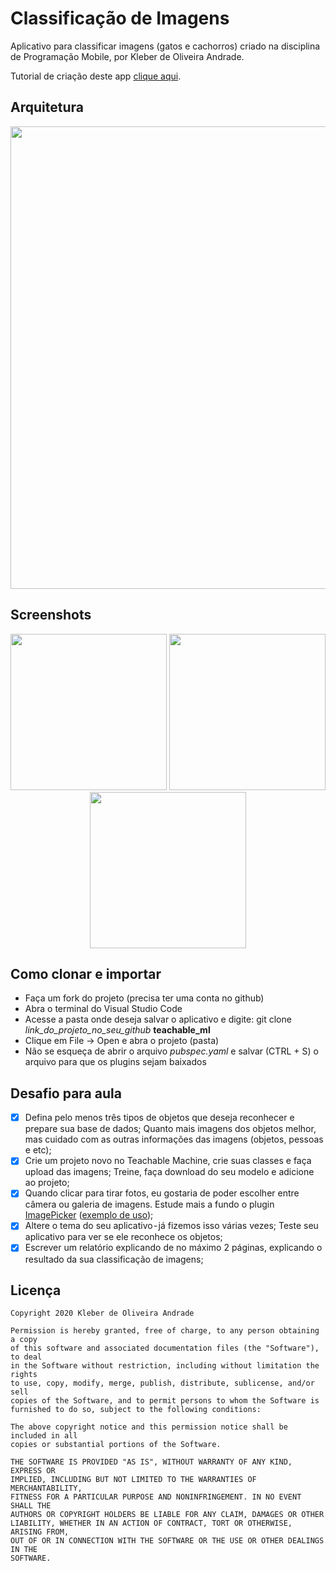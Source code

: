 # Classificação de Imagens

Aplicativo para classificar imagens (gatos e cachorros) criado na disciplina de Programação Mobile, por Kleber de Oliveira Andrade.

Tutorial de criação deste app [clique aqui](https://medium.com/@kleberandrade/criando-um-aplicativo-em-flutter-para-classificar-imagens-gato-e-cachorro-com-teachable-machine-be35c604c780).

## Arquitetura

<p align="center">
    <img src="https://miro.medium.com/max/1400/1*Zp_hJKpmWOaMNZEgcPkKOQ.png" width="740" />
</p>

## Screenshots

<p align="center">
    <img src="https://cdn-images-1.medium.com/max/1200/1*tYVH6LoV6R68_UNNMdNnpg.jpeg" width="250"/>
    <img src="https://cdn-images-1.medium.com/max/1200/1*wD1SiK6deupsFWL2dSktsA.jpeg" width="250"/>
    <img src="https://cdn-images-1.medium.com/max/1200/1*AOk1Iu8XXfVVG0c1qfgHmw.jpeg" width="250"/>
</p>

## Como clonar e importar

*   Faça um fork do projeto (precisa ter uma conta no github)
*   Abra o terminal do Visual Studio Code
*   Acesse a pasta onde deseja salvar o aplicativo e digite: git clone *link_do_projeto_no_seu_github* **teachable_ml**
*   Clique em File -> Open e abra o projeto (pasta)
*   Não se esqueça de abrir o arquivo *pubspec.yaml* e salvar (CTRL + S) o arquivo para que os plugins sejam baixados 

## Desafio para aula

*   [x] Defina pelo menos três tipos de objetos que deseja reconhecer e prepare sua base de dados; Quanto mais imagens dos objetos melhor, mas cuidado com as outras informações das imagens (objetos, pessoas e etc);
*   [x] Crie um projeto novo no Teachable Machine, crie suas classes e faça upload das imagens; Treine, faça download do seu modelo e adicione ao projeto;
*   [x] Quando clicar para tirar fotos, eu gostaria de poder escolher entre câmera ou galeria de imagens. Estude mais a fundo o plugin [ImagePicker](https://pub.dev/packages/image_picker) ([exemplo de uso](https://heartbeat.fritz.ai/using-the-camera-gallery-in-flutter-apps-2f9e8e0e5899));
*   [x] Altere o tema do seu aplicativo - já fizemos isso várias vezes; Teste seu aplicativo para ver se ele reconhece os objetos;
*   [x] Escrever um relatório explicando de no máximo 2 páginas, explicando o resultado da sua classificação de imagens;

## Licença

    Copyright 2020 Kleber de Oliveira Andrade

    Permission is hereby granted, free of charge, to any person obtaining a copy
    of this software and associated documentation files (the "Software"), to deal
    in the Software without restriction, including without limitation the rights
    to use, copy, modify, merge, publish, distribute, sublicense, and/or sell
    copies of the Software, and to permit persons to whom the Software is
    furnished to do so, subject to the following conditions:

    The above copyright notice and this permission notice shall be included in all
    copies or substantial portions of the Software.

    THE SOFTWARE IS PROVIDED "AS IS", WITHOUT WARRANTY OF ANY KIND, EXPRESS OR
    IMPLIED, INCLUDING BUT NOT LIMITED TO THE WARRANTIES OF MERCHANTABILITY,
    FITNESS FOR A PARTICULAR PURPOSE AND NONINFRINGEMENT. IN NO EVENT SHALL THE
    AUTHORS OR COPYRIGHT HOLDERS BE LIABLE FOR ANY CLAIM, DAMAGES OR OTHER
    LIABILITY, WHETHER IN AN ACTION OF CONTRACT, TORT OR OTHERWISE, ARISING FROM,
    OUT OF OR IN CONNECTION WITH THE SOFTWARE OR THE USE OR OTHER DEALINGS IN THE
    SOFTWARE.
